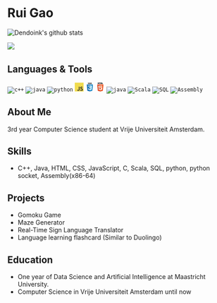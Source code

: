 # Rui Gao

![Dendoink's github stats](https://github-readme-stats.vercel.app/api?username=RuiGAO512&show_icons=true&theme=radical&count_private=true)

![](https://komarev.com/ghpvc/?username=RuiGAO512)

## Languages & Tools
<code><img height="20" src="https://cdn-icons-png.flaticon.com/512/6132/6132222.png" alt="c++" /></code>
<code><img height="20" src="https://cdn-icons-png.flaticon.com/512/5968/5968282.png" alt="java" /></code>
<code><img height="20" src="https://cdn3.iconfinder.com/data/icons/logos-and-brands-adobe/512/267_Python-512.png" alt="python" /></code>
<code><img height="20" src="https://raw.githubusercontent.com/github/explore/80688e429a7d4ef2fca1e82350fe8e3517d3494d/topics/javascript/javascript.png" alt="javascript" /></code>
<code><img height="20" src="https://raw.githubusercontent.com/github/explore/80688e429a7d4ef2fca1e82350fe8e3517d3494d/topics/css/css.png" alt="css" /></code>
<code><img height="20" src="https://raw.githubusercontent.com/github/explore/80688e429a7d4ef2fca1e82350fe8e3517d3494d/topics/html/html.png" alt="html" /></code>
<code><img height="20" src="https://upload.wikimedia.org/wikipedia/commons/thumb/1/18/C_Programming_Language.svg/1200px-C_Programming_Language.svg.png" alt="java" /></code>
<code><img height="20" src="https://p7.hiclipart.com/preview/822/15/746/scala-programming-language-type-safety-javascript-others.jpg" alt="Scala" /></code>
<code><img height="20" src="https://i.pngimg.me/thumb/f/720/compngwingzoupl.jpg" alt="SQL" /></code>
<code><img height="20" src="https://user-images.githubusercontent.com/5421823/62779159-4cf76880-baaa-11e9-8318-e20a1aaa913a.png" alt="Assembly" /></code>


<!-- ![](https://github-readme-stats.vercel.app/api/top-langs/?username=RuiGAO512&layout=compact&langs_count=6) -->

## About Me

3rd year Computer Science student at Vrije Universiteit Amsterdam.

## Skills

- C++, Java, HTML, CSS, JavaScript, C, Scala, SQL, python, python socket, Assembly(x86-64)

## Projects

- Gomoku Game
- Maze Generator
- Real-Time Sign Language Translator
- Language learning flashcard (Similar to Duolingo)

## Education

- One year of Data Science and Artificial Intelligence at Maastricht University.
- Computer Science in Vrije Universiteit Amsterdam until now

